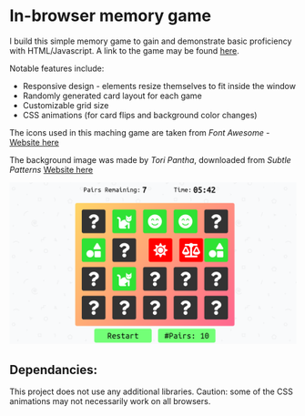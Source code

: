 # In-browser memory game

I build this simple memory game to gain and demonstrate basic proficiency with HTML/Javascript. A link to the game may be found  [here](http://x4vier.github.io/).

Notable features include:

  - Responsive design - elements resize themselves to fit inside the window
  - Randomly generated card layout for each game
  - Customizable grid size
  - CSS animations (for card flips and background color changes)

The icons used in this maching game are taken from *Font Awesome*  - [Website here](https://origin.fontawesome.com/)

The background image was made by *Tori Pantha*, downloaded from *Subtle Patterns* [Website here](https://www.toptal.com/designers/subtlepatterns/geometry-2/)

![Screenshot](img/screenshot.png)

## Dependancies:

This project does not use any additional libraries. Caution: some of the CSS animations may not necessarily work on all browsers. 
